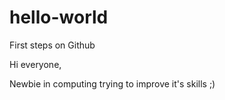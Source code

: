 # hello-world
First steps on Github

Hi everyone,

Newbie in computing trying to improve it's skills ;)
